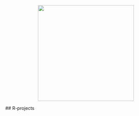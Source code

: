 <p align='center'> <img src = 'https://www.r-project.org/logo/Rlogo.png' width='300'> </p>
## R-projects

 